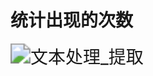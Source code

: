 # 统计出现的次数

<img src="https://img.alicdn.com/imgextra/i2/533062069/O1CN01Jxjxhk1R9eAq6BMt8_!!533062069.gif" alt="文本处理_提取" style="zoom:200%;" />
